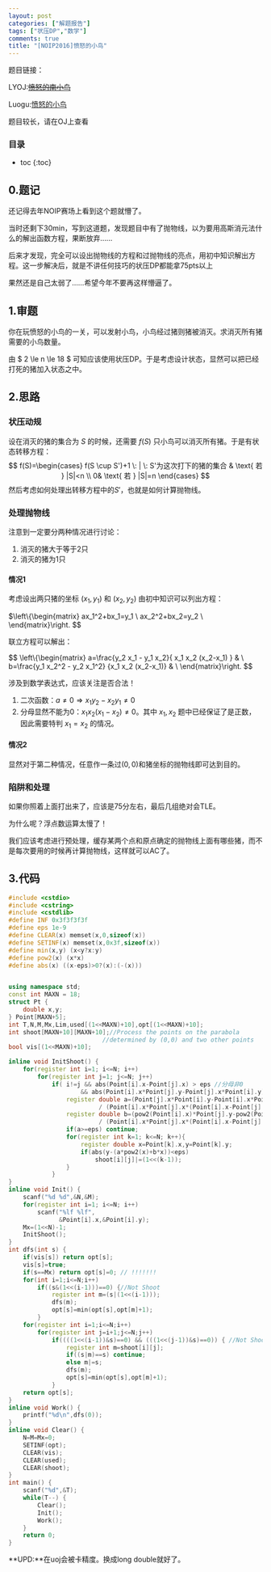```yaml
---
layout: post
categories: ["解题报告"]
tags: ["状压DP","数学"]
comments: true
title: "[NOIP2016]愤怒的小鸟"
---
```


题目链接：

LYOJ:~~[愤怒的南小鸟](https://ly.men.ci/problem/104)~~

Luogu:[愤怒的小鸟](https://www.luogu.org/problem/show?pid=2831)


题目较长，请在OJ上查看

<!--more-->

### 目录
* toc
{:toc}

## 0.题记
还记得去年NOIP赛场上看到这个题就懵了。

当时还剩下30min，写到这道题，发现题目中有了抛物线，以为要用高斯消元法什么的解出函数方程，果断放弃……

后来才发现，完全可以设出抛物线的方程和过抛物线的亮点，用初中知识解出方程。这一步解决后，就是不讲任何技巧的状压DP都能拿75pts以上

果然还是自己太弱了……希望今年不要再这样懵逼了。

## 1.审题
你在玩愤怒的小鸟的一关，可以发射小鸟，小鸟经过猪则猪被消灭。求消灭所有猪需要的小鸟数量。

由 $ 2 \le n \le 18 $ 可知应该使用状压DP。于是考虑设计状态，显然可以把已经打死的猪加入状态之中。

## 2.思路

### 状压动规
设在消灭的猪的集合为 $S$ 的时候，还需要 $f(S)$ 只小鸟可以消灭所有猪。于是有状态转移方程：
$$
f(S)=\begin{cases}
	f(S \cup S')+1 \: | \: S'为这次打下的猪的集合 & \text{ 若 } |S|<n \\ 
    0& \text{ 若 } |S|=n 
\end{cases}
$$
然后考虑如何处理出转移方程中的$S'$，也就是如何计算抛物线。

### 处理抛物线

注意到一定要分两种情况进行讨论：

1. 消灭的猪大于等于2只
2. 消灭的猪为1只

#### 情况1
考虑设出两只猪的坐标 $(x_1,y_1)$ 和 $(x_2,y_2)$ 
由初中知识可以列出方程：

$\left\\{\begin{matrix}
ax_1^2+bx_1=y_1 \\ 
ax_2^2+bx_2=y_2 \\ 
\end{matrix}\right.
$$

联立方程可以解出：

$$
\left\\{\begin{matrix}
a=\frac{y_2 x_1 - y_1 x_2}{ x_1 x_2 (x_2-x_1) } & \\ 
b=\frac{y_1 x_2^2 - y_2 x_1^2} {x_1 x_2 (x_2-x_1)} & \\ 
\end{matrix}\right.
$$

涉及到数学表达式，应该关注是否合法！
1. 二次函数：$a \neq 0 \Rightarrow x_1 y_2 - x_2 y_1 \neq 0$ 
2. 分母显然不能为0：$x_1 x_2 (x_1-x_2) \neq 0$。其中 $x_1,x_2$ 题中已经保证了是正数，因此需要特判 $x_1 = x_2$ 的情况。

#### 情况2
显然对于第二种情况，任意作一条过$(0,0)$和猪坐标的抛物线即可达到目的。

### 陷阱和处理

如果你照着上面打出来了，应该是75分左右，最后几组绝对会TLE。

为什么呢？浮点数运算太慢了！

我们应该考虑进行预处理，缓存某两个点和原点确定的抛物线上面有哪些猪，而不是每次要用的时候再计算抛物线，这样就可以AC了。

## 3.代码

``` cpp
#include <cstdio>
#include <cstring>
#include <cstdlib>
#define INF 0x3f3f3f3f
#define eps 1e-9
#define CLEAR(x) memset(x,0,sizeof(x))
#define SETINF(x) memset(x,0x3f,sizeof(x))
#define min(x,y) (x<y?x:y)
#define pow2(x) (x*x)
#define abs(x) ((x-eps)>0?(x):(-(x)))


using namespace std;
const int MAXN = 18;
struct Pt {
    double x,y;
} Point[MAXN+5];
int T,N,M,Mx,Lim,used[(1<<MAXN)+10],opt[(1<<MAXN)+10];
int shoot[MAXN+10][MAXN+10];//Process the points on the parabola
                          //determined by (0,0) and two other points
bool vis[(1<<MAXN)+10];

inline void InitShoot() {
    for(register int i=1; i<=N; i++)
        for(register int j=1; j<=N; j++)
            if( i!=j && abs(Point[i].x-Point[j].x) > eps //分母非0
                    && abs(Point[i].x*Point[j].y-Point[j].x*Point[i].y) > eps ) { //直线不是抛物线
                register double a=(Point[j].x*Point[i].y-Point[i].x*Point[j].y)
                         / (Point[i].x*Point[j].x*(Point[i].x-Point[j].x));
                register double b=(pow2(Point[i].x)*Point[j].y-pow2(Point[j].x)*Point[i].y)
                         / (Point[i].x*Point[j].x*(Point[i].x-Point[j].x));
                if(a>=eps) continue;
                for(register int k=1; k<=N; k++){
                    register double x=Point[k].x,y=Point[k].y;
                    if(abs(y-(a*pow2(x)+b*x))<eps)
                        shoot[i][j]|=(1<<(k-1));
                }        
            }
}
inline void Init() {
    scanf("%d %d",&N,&M);
    for(register int i=1; i<=N; i++)
        scanf("%lf %lf",
              &Point[i].x,&Point[i].y);
    Mx=(1<<N)-1;
    InitShoot();
}
int dfs(int s) {
    if(vis[s]) return opt[s];
    vis[s]=true;
    if(s==Mx) return opt[s]=0; // !!!!!!!
    for(int i=1;i<=N;i++)
        if((s&(1<<(i-1)))==0) {//Not Shoot
            register int m=(s|(1<<(i-1)));
            dfs(m);
            opt[s]=min(opt[s],opt[m]+1);
        }
    for(register int i=1;i<=N;i++)
        for(register int j=i+1;j<=N;j++)
            if((((1<<(i-1))&s)==0) && (((1<<(j-1))&s)==0)) { //Not Shoot
                register int m=shoot[i][j];
                if((s|m)==s) continue;
                else m|=s;
                dfs(m);
                opt[s]=min(opt[s],opt[m]+1);
            }
    return opt[s];
}
inline void Work() {
    printf("%d\n",dfs(0));
}
inline void Clear() {
    N=M=Mx=0;
    SETINF(opt);
    CLEAR(vis);
    CLEAR(used);
    CLEAR(shoot);
}
int main() {
    scanf("%d",&T);
    while(T--) {
        Clear();
        Init();
        Work();
    }
    return 0;
}
```

**UPD:**在uoj会被卡精度。换成long double就好了。